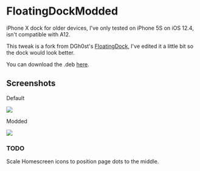# FloatingDockModded
iPhone X dock for older devices, I've only tested on iPhone 5S on iOS 12.4, isn't compatible with A12.

This tweak is a fork from DGh0st's [FloatingDock](https://github.com/DGh0st/FloatingDock), I've edited it a little bit so the dock would look better.

You can download the .deb [here](https://github.com/s0m3guy2004/FloatingDockModded/releases).
## Screenshots
Default

<img src="https://github.com/s0m3guy2004/FloatingDockModded/blob/master/Resources/defaultdock.png" />

Modded

<img src="https://github.com/s0m3guy2004/FloatingDockModded/blob/master/Resources/editeddock.png" />

### TODO

Scale Homescreen icons to position page dots to the middle.
